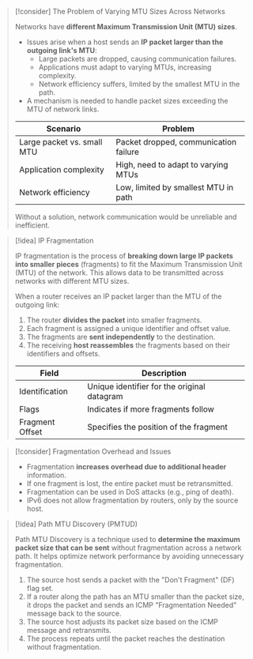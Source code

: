 > [!consider] The Problem of Varying MTU Sizes Across Networks
>
> Networks have **different Maximum Transmission Unit (MTU) sizes**.
> - Issues arise when a host sends an **IP packet larger than the outgoing link's MTU**:
>   - Large packets are dropped, causing communication failures.
>   - Applications must adapt to varying MTUs, increasing complexity.
>   - Network efficiency suffers, limited by the smallest MTU in the path.
> - A mechanism is needed to handle packet sizes exceeding the MTU of network links.
>
> | Scenario                   | Problem                               |
> |----------------------------|---------------------------------------|
> | Large packet vs. small MTU | Packet dropped, communication failure |
> | Application complexity     | High, need to adapt to varying MTUs   |
> | Network efficiency         | Low, limited by smallest MTU in path  |
>
> Without a solution, network communication would be unreliable and inefficient.

> [!idea] IP Fragmentation
> 
> IP fragmentation is the process of **breaking down large IP packets into smaller pieces** (fragments) to fit the Maximum Transmission Unit (MTU) of the network. This allows data to be transmitted across networks with different MTU sizes.
> 
> When a router receives an IP packet larger than the MTU of the outgoing link:
> 1. The router **divides the packet** into smaller fragments.
> 2. Each fragment is assigned a unique identifier and offset value.
> 3. The fragments are **sent independently** to the destination.
> 4. The receiving **host reassembles** the fragments based on their identifiers and offsets.
>
> | Field          | Description                                  |
> |----------------|----------------------------------------------|
> | Identification | Unique identifier for the original datagram  |
> | Flags          | Indicates if more fragments follow           |
> | Fragment Offset| Specifies the position of the fragment       |

> [!consider] Fragmentation Overhead and Issues
>
> - Fragmentation **increases overhead due to additional header** information.
> - If one fragment is lost, the entire packet must be retransmitted.
> - Fragmentation can be used in DoS attacks (e.g., ping of death).
> - IPv6 does not allow fragmentation by routers, only by the source host.

> [!idea] Path MTU Discovery (PMTUD)
>
> Path MTU Discovery is a technique used to **determine the maximum packet size that can be sent** without fragmentation across a network path. It helps optimize network performance by avoiding unnecessary fragmentation.
> 
> 1. The source host sends a packet with the "Don't Fragment" (DF) flag set.
> 2. If a router along the path has an MTU smaller than the packet size, it drops the packet and sends an ICMP "Fragmentation Needed" message back to the source.
> 3. The source host adjusts its packet size based on the ICMP message and retransmits.
> 4. The process repeats until the packet reaches the destination without fragmentation.




